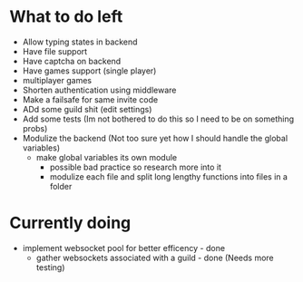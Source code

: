 # What to do left
- Allow typing states in backend
- Have file support
- Have captcha on backend
- Have games support (single player)
- multiplayer games
- Shorten authentication using middleware
- Make a failsafe for same invite code
- ADd some guild shit (edit settings) 
- Add some tests (Im not bothered to do this so I need to be on something probs)
- Modulize the backend (Not too sure yet how I should handle the global variables)
    - make global variables its own module
        - possible bad practice so research more into it
        - modulize each file and split long lengthy functions into files in a folder

# Currently doing
- implement websocket pool for better efficency - done
    - gather websockets associated with a guild - done (Needs more testing)